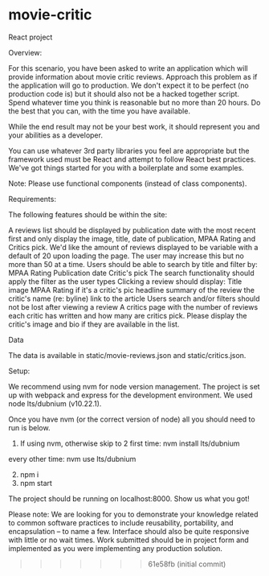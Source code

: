 


# movie-critic

React project


Overview: 

For this scenario, you have been asked to write an application which will provide information about movie critic reviews. Approach this problem as if the application will go to production. We don't expect it to be perfect (no production code is) but it should also not be a hacked together script. Spend whatever time you think is reasonable but no more than 20 hours. Do the best that you can, with the time you have available.

While the end result may not be your best work, it should represent you and your abilities as a developer.

You can use whatever 3rd party libraries you feel are appropriate but the framework used must be React and attempt to follow React best practices. We've got things started for you with a boilerplate and some examples.

Note: Please use functional components (instead of class components).

Requirements:

The following features should be within the site:

A reviews list should be displayed by publication date with the most recent first and only display the image, title, date of publication, MPAA Rating and Critics pick. We'd like the amount of reviews displayed to be variable with a default of 20 upon loading the page. The user may increase this but no more than 50 at a time.
Users should be able to search by title and filter by:
MPAA Rating
Publication date
Critic's pick
The search functionality should apply the filter as the user types
Clicking a review should display: 
Title
image
MPAA Rating
if it's a critic's pic
headline 
summary of the review 
the critic's name (re: byline) 
link to the article
Users search and/or filters should not be lost after viewing a review
A critics page with the number of reviews each critic has written and how many are critics pick. Please display the critic's image and bio if they are available in the list.

Data  

The data is available in static/movie-reviews.json and static/critics.json.


Setup:

We recommend using nvm for node version management. The project is set up with webpack and express for the development environment. We used node lts/dubnium (v10.22.1).

Once you have nvm (or the correct version of node) all you should need to run is below.


1. If using nvm, otherwise skip to 2
first time:
nvm install lts/dubnium
 
every other time:
nvm use lts/dubnium
 
2. npm i
3. npm start
 
The project should be running on localhost:8000. Show us what you got!



Please note: We are looking for you to demonstrate your knowledge related to common software practices to include reusability, portability, and encapsulation – to name a few. Interface should also be quite responsive with little or no wait times. Work submitted should be in project form and implemented as you were implementing any production solution.
>>>>>>> 61e58fb (initial commit)

